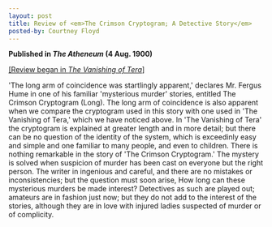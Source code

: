 ```yaml
---
layout: post
title: Review of <em>The Crimson Cryptogram; A Detective Story</em>
posted-by: Courtney Floyd
---
```

<strong>Published in <em>The Atheneum</em> (4 Aug. 1900)</strong>

<a href="/2019/08/28/vanishingtera.html">[Review began in <em>The Vanishing of Tera</em>]</a> 

'The long arm of coincidence was startlingly apparent,' declares Mr. Fergus Hume in one of his familiar 'mysterious murder' 
stories, entitled The Crimson Cryptogram (Long). The long arm of coincidence is also apparent when we compare the cryptogram 
used in this story with one used in 'The Vanishing of Tera,' which we have noticed above. In 'The Vanishing of Tera' the 
cryptogram is explained at greater length and in more detail; but there can be no question of the identity of the system, 
which is exceedinly easy and simple and one familiar to many people, and even to children. There is nothing remarkable in the 
story of 'The Crimson Cryptogram.' The mystery is solved when suspicion of murder has been cast on everyone but the right 
person. The writer in ingenious and careful, and there are no mistakes or inconsistencies; but the question must soon arise, 
How long can these mysterious murders be made interest? Detectives as such are played out; amateurs are in fashion just now; 
but they do not add to the interest of the stories, although they are in love with injured ladies suspected of murder or of 
complicity. 
